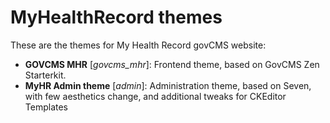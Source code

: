 # MyHealthRecord themes

These are the themes for My Health Record govCMS website:
- **GOVCMS MHR** [*govcms_mhr*]: Frontend theme, based on GovCMS Zen Starterkit.
- **MyHR Admin theme** [*admin*]: Administration theme, based on Seven, with few aesthetics change, and additional tweaks for CKEditor Templates
